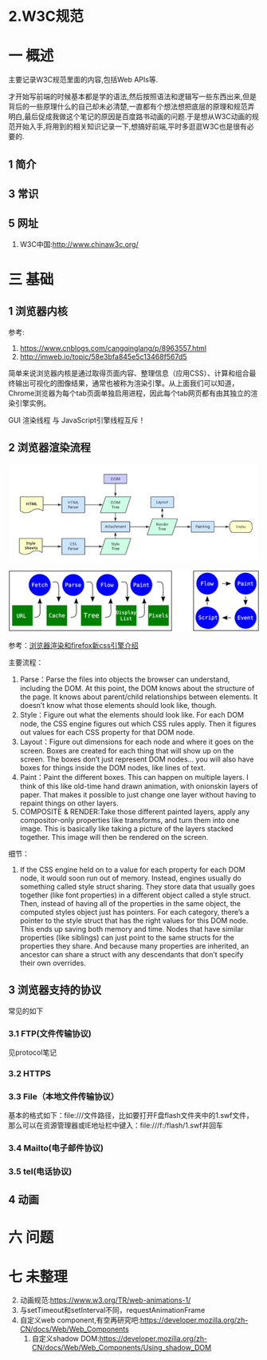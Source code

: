 # 2.W3C规范

# 一 概述
主要记录W3C规范里面的内容,包括Web APIs等.

才开始写前端的时候基本都是学的语法,然后按照语法和逻辑写一些东西出来,但是背后的一些原理什么的自己却未必清楚,一直都有个想法想把底层的原理和规范弄明白,最后促成我做这个笔记的原因是百度路书动画的问题.于是想从W3C动画的规范开始入手,将用到的相关知识记录一下,想搞好前端,平时多逛逛W3C也是很有必要的.

## 1 简介

## 3 常识

## 5 网址
1. W3C中国:http://www.chinaw3c.org/

# 三 基础

## 1 浏览器内核
参考:
1. https://www.cnblogs.com/cangqinglang/p/8963557.html
2. http://imweb.io/topic/58e3bfa845e5c13468f567d5


简单来说浏览器内核是通过取得页面内容、整理信息（应用CSS）、计算和组合最终输出可视化的图像结果，通常也被称为渲染引擎。从上面我们可以知道，Chrome浏览器为每个tab页面单独启用进程，因此每个tab网页都有由其独立的渲染引擎实例。

GUI 渲染线程 与 JavaScript引擎线程互斥！


## 2 浏览器渲染流程
![](../../picture/front/2-0-rending.png)

![](../../picture/front/2-1-eventHanding.svg)

参考：[浏览器渲染和firefox新css引擎介绍](https://hacks.mozilla.org/2017/08/inside-a-super-fast-css-engine-quantum-css-aka-stylo)

主要流程：
1. Parse：Parse the files into objects the browser can understand, including the DOM. At this point, the DOM knows about the structure of the page. It knows about parent/child relationships between elements. It doesn’t know what those elements should look like, though.
2. Style：Figure out what the elements should look like. For each DOM node, the CSS engine figures out which CSS rules apply. Then it figures out values for each CSS property for that DOM node.
3. Layout：Figure out dimensions for each node and where it goes on the screen. Boxes are created for each thing that will show up on the screen. The boxes don’t just represent DOM nodes… you will also have boxes for things inside the DOM nodes, like lines of text.
4. Paint：Paint the different boxes. This can happen on multiple layers. I think of this like old-time hand drawn animation, with onionskin layers of paper. That makes it possible to just change one layer without having to repaint things on other layers.
5. COMPOSITE & RENDER:Take those different painted layers, apply any compositor-only properties like transforms, and turn them into one image. This is basically like taking a picture of the layers stacked together. This image will then be rendered on the screen.

细节：
1. If the CSS engine held on to a value for each property for each DOM node, it would soon run out of memory. Instead, engines usually do something called style struct sharing. They store data that usually goes together (like font properties) in a different object called a style struct. Then, instead of having all of the properties in the same object, the computed styles object just has pointers. For each category, there’s a pointer to the style struct that has the right values for this DOM node. This ends up saving both memory and time. Nodes that have similar properties (like siblings) can just point to the same structs for the properties they share. And because many properties are inherited, an ancestor can share a struct with any descendants that don’t specify their own overrides.

## 3 浏览器支持的协议
常见的如下

### 3.1 FTP(文件传输协议)
见protocol笔记

### 3.2 HTTPS

### 3.3 File（本地文件传输协议）
基本的格式如下：file:///文件路径，比如要打开F盘flash文件夹中的1.swf文件，那么可以在资源管理器或IE地址栏中键入：file:///f:/flash/1.swf并回车

### 3.4 Mailto(电子邮件协议)

### 3.5 tel(电话协议)

## 4 动画

# 六 问题

# 七 未整理
2. 动画规范:https://www.w3.org/TR/web-animations-1/
2. 与setTimeout和setInterval不同，requestAnimationFrame
3. 自定义web component,有空再研究吧:https://developer.mozilla.org/zh-CN/docs/Web/Web_Components
    1. 自定义shadow DOM:https://developer.mozilla.org/zh-CN/docs/Web/Web_Components/Using_shadow_DOM